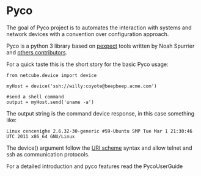 # Pyco


The goal of Pyco project is to automates the interaction with systems and network devices with a convention over configuration approach.

Pyco is a python 3 library based on [pexpect](http://www.noah.org/wiki/pexpect) tools written by Noah Spurrier and [others contributors](WikiOthers.md).

For a quick taste this is the short story for the basic Pyco usage:

```
from netcube.device import device

myHost = device('ssh://willy:coyote@beepbeep.acme.com')

#send a shell command
output = myHost.send('uname -a') 

```

The output string is the command device response, in this case something like:

```
Linux cencenighe 2.6.32-30-generic #59-Ubuntu SMP Tue Mar 1 21:30:46 UTC 2011 x86_64 GNU/Linux
```

The device() argument follow the [URI scheme](http://en.wikipedia.org/wiki/URI_scheme) syntax and allow telnet and ssh as communication protocols.


For a detailed introduction and pyco features read the PycoUserGuide

